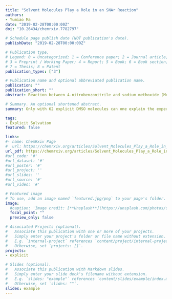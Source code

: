 ```yaml
---
title: "Solvent Molecules Play a Role in an SNAr Reaction"
authors:
- Yumiao Ma
date: "2019-02-28T00:00:00Z"
doi: "10.26434/chemrxiv.7782797"

# Schedule page publish date (NOT publication's date).
publishDate: "2019-02-28T00:00:00Z"

# Publication type.
# Legend: 0 = Uncategorized; 1 = Conference paper; 2 = Journal article;
# 3 = Preprint / Working Paper; 4 = Report; 5 = Book; 6 = Book section;
# 7 = Thesis; 8 = Patent
publication_types: ["3"]

# Publication name and optional abbreviated publication name.
publication: ""
publication_short: ""
abstract: Reaction between 4-nitrobenzonitrile and sodium methoxide (MeONa) exhibits unexpectedly low conversion and puzzling kinetics behavior, which is in sharp contrast to the prediction that reaction would be rapid and thorough made by density functional theory (DFT) calculations under implicit solvation. Free energy surfaces (FES) obtained by explicit solvation model including 62 solvent molecules differ greatly from those with implicit solvation. The real nucleophile is not methoxide anion but methanol-methoxide complex, and it is the entropy effect due to solvent molecules that modifies the FES. It is the first work revealing the significant modification of FES by explicit solvation for small molecule reactions.

# Summary. An optional shortened abstract.
summary: Only with 62 explicit DMSO molecules can one explain the experimental observations in an SNAr reaction, although DMSO is not directly involved in the reaction.

tags:
- Explicit Solvation
featured: false

links:
#- name: ChemRxiv Page
#  url: https://chemrxiv.org/articles/Solvent_Molecules_Play_a_Role_in_an_SNAr_Reaction/7782797
url_pdf: https://chemrxiv.org/articles/Solvent_Molecules_Play_a_Role_in_an_SNAr_Reaction/7782797
#url_code: '#'
#url_dataset: '#'
#url_poster: '#'
#url_project: ''
#url_slides: ''
#url_source: '#'
#url_video: '#'

# Featured image
# To use, add an image named `featured.jpg/png` to your page's folder. 
image:
  #caption: 'Image credit: [**Unsplash**](https://unsplash.com/photos/s9CC2SKySJM)'
  focal_point: ""
  preview_only: false

# Associated Projects (optional).
#   Associate this publication with one or more of your projects.
#   Simply enter your project's folder or file name without extension.
#   E.g. `internal-project` references `content/project/internal-project/index.md`.
#   Otherwise, set `projects: []`.
projects:
- explicit

# Slides (optional).
#   Associate this publication with Markdown slides.
#   Simply enter your slide deck's filename without extension.
#   E.g. `slides: "example"` references `content/slides/example/index.md`.
#   Otherwise, set `slides: ""`.
slides: example
---
```



